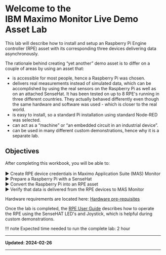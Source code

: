 # Welcome to the </br>IBM Maximo Monitor Live Demo Asset Lab
This lab will describe how to install and setup an Raspberry Pi Engine controller (RPE) asset with its corresponding three devices delivering data asynchronously. 

The rationale behind creating “yet another” demo asset is to differ on a couple of areas by using an asset that:

- is accessible for most people, hence a Raspberry Pi was chosen.
- delivers real measurements instead of simulated data, which can be accomplished by using the real sensors on the Raspberry Pi as well as on an attached SenseHat.
It has been tested on up to 8 RPE's running in three different countries. They actually behaved differently even though the same hardware and software was used - which is closer to the real world.
- is easy to install, so a standard Pi installation using standard Node-RED was selected.
- can act as a “machine” or “an embedded circuit in an industrial device”.
- can be used in many different custom demonstrations, hence why it is a separate lab.


## Objectives

After completing this workbook, you will be able to:</br></br>
►	Create RPE device credentials in Maximo Application Suite (MAS) Monitor</br>
►	Prepare a Raspberry Pi with a SenseHat</br>
►	Convert the Raspberry Pi into an RPE asset</br>
►	Verify that data is delivered from the RPE devices to MAS Monitor</br>


Hardware requirements are located here: [Hardware pre-requisites](prereqs.md#Hardware)

Once the lab is completed, the [RPE User Guide](user_guide.md) describes how to operate the RPE using the SenseHAT LED's and Joystick, which is helpful during custom demonstrations.

!!! note
    Expected time needed to run the complete lab: 2 hour

---

**Updated: 2024-02-26**

---